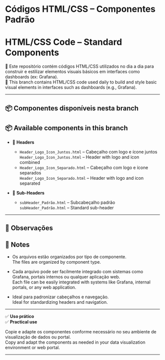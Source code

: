 # Códigos HTML/CSS – Componentes Padrão  
# HTML/CSS Code – Standard Components

🧩 Este repositório contém códigos HTML/CSS utilizados no dia a dia para construir e estilizar elementos visuais básicos em interfaces como dashboards (ex: Grafana).  
🧩 This branch contains HTML/CSS code used daily to build and style basic visual elements in interfaces such as dashboards (e.g., Grafana).

---

## 📦 Componentes disponíveis nesta branch  
## 📦 Available components in this branch

- 🔹 **Headers**  
  - `Header_Logo_Icon_Juntos.html` – Cabeçalho com logo e ícone juntos  
    `Header_Logo_Icon_Juntos.html` – Header with logo and icon combined  
  - `Header_Logo_Icon_Separado.html` – Cabeçalho com logo e ícone separados  
    `Header_Logo_Icon_Separado.html` – Header with logo and icon separated

- 🔹 **Sub-Headers**  
  - `subHeader_Padrão.html` – Subcabeçalho padrão  
    `subHeader_Padrão.html` – Standard sub-header

---

## 📌 Observações  
## 📌 Notes

- Os arquivos estão organizados por tipo de componente.  
  The files are organized by component type.

- Cada arquivo pode ser facilmente integrado com sistemas como Grafana, portais internos ou qualquer aplicação web.  
  Each file can be easily integrated with systems like Grafana, internal portals, or any web application.

- Ideal para padronizar cabeçalhos e navegação.  
  Ideal for standardizing headers and navigation.

---

✅ **Uso prático**  
✅ **Practical use**

Copie e adapte os componentes conforme necessário no seu ambiente de visualização de dados ou portal.  
Copy and adapt the components as needed in your data visualization environment or web portal.

---
